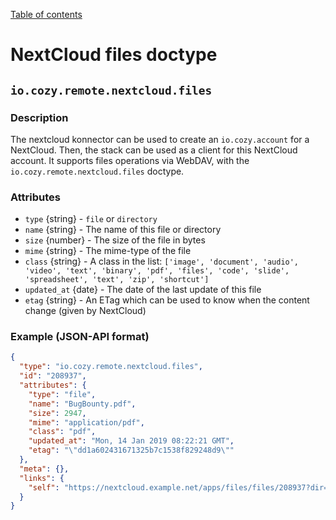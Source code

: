 [Table of contents](README.md#table-of-contents)

# NextCloud files doctype

## `io.cozy.remote.nextcloud.files`

### Description

The nextcloud konnector can be used to create an `io.cozy.account` for a
NextCloud. Then, the stack can be used as a client for this NextCloud account.
It supports files operations via WebDAV, with the
`io.cozy.remote.nextcloud.files` doctype.

### Attributes

- `type` {string} - `file` or `directory`
- `name` {string} - The name of this file or directory
- `size` {number} - The size of the file in bytes
- `mime` {string} - The mime-type of the file
- `class` {string} - A class in the list: `['image', 'document', 'audio', 'video', 'text', 'binary', 'pdf', 'files', 'code', 'slide', 'spreadsheet', 'text', 'zip', 'shortcut']`
- `updated_at` {date} - The date of the last update of this file
- `etag` {string} - An ETag which can be used to know when the content change (given by NextCloud)

### Example (JSON-API format)

```json
{
  "type": "io.cozy.remote.nextcloud.files",
  "id": "208937",
  "attributes": {
    "type": "file",
    "name": "BugBounty.pdf",
    "size": 2947,
    "mime": "application/pdf",
    "class": "pdf",
    "updated_at": "Mon, 14 Jan 2019 08:22:21 GMT",
    "etag": "\"dd1a602431671325b7c1538f829248d9\""
  },
  "meta": {},
  "links": {
    "self": "https://nextcloud.example.net/apps/files/files/208937?dir=/Documents"
  }
}
```
